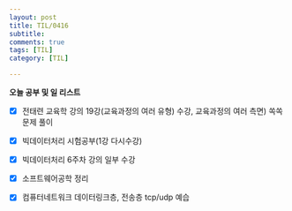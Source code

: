 ```yaml
---
layout: post
title: TIL/0416
subtitle: 
comments: true
tags: [TIL]
category: [TIL]

---
```


**오늘 공부 및  일 리스트**

 - [x] 전태련 교육학 강의 19강(교육과정의 여러 유형) 수강, 교육과정의 여러 측면) 쏙쏙문제 풀이
 - [x] 빅데이터처리 시험공부(1강 다시수강)
 - [x] 빅데이터처리 6주차 강의 일부 수강
 - [x] 소프트웨어공학 정리
 - [x] 컴퓨터네트워크 데이터링크층, 전송층 tcp/udp 예습
 
